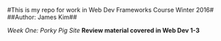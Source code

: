 #This is my repo for work in Web Dev Frameworks Course Winter 2016#
##Author: James Kim##

*Week One: Porky Pig Site*
**Review material covered in Web Dev 1-3**